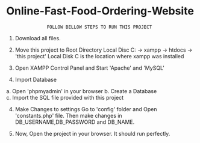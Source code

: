 # Online-Fast-Food-Ordering-Website

                   FOLLOW BELLOW STEPS TO RUN THIS PROJECT

 1) Download all files.
 
 2) Move this project to Root Directory
Local Disc C: -> xampp -> htdocs -> 'this project'
Local Disk C is the location where xampp was installed

 3) Open XAMPP Control Panel and Start 'Apache' and 'MySQL'


 4) Import Database

 a. Open 'phpmyadmin' in your browser
 b. Create a Database  
 c. Import the SQL file provided with this project


 4) Make Changes to settings
 Go to 'config' folder and Open 'constants.php' file. Then make changes in DB_USERNAME,DB_PASSWORD and DB_NAME.

<?php 
//Start Session
session_start();

//Create Constants to Store Non Repeating Values
define('SITEURL', 'http://localhost/Codes/'); //Update the home URL of the project if you have changed port number or it's live on server
define('LOCALHOST', 'localhost');
define('DB_USERNAME', 'root');
define('DB_PASSWORD', '');
define('DB_NAME', 'food_order');
    
$conn = mysqli_connect(LOCALHOST, DB_USERNAME, DB_PASSWORD) or die(mysqli_error()); //Database Connection
$db_select = mysqli_select_db($conn, DB_NAME) or die(mysqli_error()); //SElecting Database 

?>

 5) Now, Open the project in your browser. It should run perfectly.
